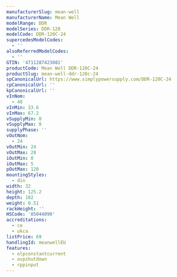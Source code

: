 ```yaml
---
manufacturerSlug: mean-well
manufacturerName: Mean Well
modelRange: DDR
modelSeries: DDR-120
modelCode: DDR-120C-24
supercedesModelCodes:
  - ''
alsoReferredModelCodes:
  - ''
GTIN: '4711287423081'
productCode: Mean Well DDR-120C-24
productSlug: mean-well-ddr-120c-24
spCanonicalUrl: https://www.simplypowersupply.com/DDR-120C-24
cpCanonicalUrl: ''
kpCanonicalUrl: ''
vInNom:
  - 48
vInMin: 33.6
vInMax: 67.2
vSupplyMin: 0
vSupplyMax: 0
supplyPhase: ''
vOutNom:
  - 24
vOutMin: 24
vOutMax: 28
iOutMin: 0
iOutMax: 5
pOutMax: 120
mountingStyles:
  - din
width: 32
height: 125.2
depth: 102
weight: 0.51
rackHeight: ''
HSCode: '85044090'
accreditations:
  - ce
  - ukca
listPrice: 69
handlingId: meanwellEU
features:
  - olpconstantcurrent
  - ovpshutdown
  - rppinput
---
```


